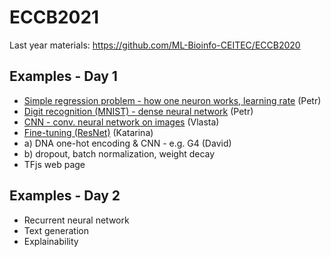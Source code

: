# ECCB2021

Last year materials: https://github.com/ML-Bioinfo-CEITEC/ECCB2020

## Examples - Day 1

  * [Simple regression problem - how one neuron works, learning rate](https://colab.research.google.com/drive/1Pw5p0mEBAHipVIf0s37WTt1Sgce2p7_Y?usp=sharing) (Petr)
  * [Digit recognition (MNIST) - dense neural network](https://colab.research.google.com/drive/1SXF0ievuhdfwG7RL8tuY0UTMJD4ZWEFt?usp=sharing) (Petr)
  * [CNN - conv. neural network on images](https://colab.research.google.com/drive/1qAOEey9N9iEEw9kO4fiF6PzWyLC-HkeX?usp=sharing)  (Vlasta) 
  * [Fine-tuning (ResNet)](https://colab.research.google.com/github/ML-Bioinfo-CEITEC/ECCB2021/blob/finetuning/04_Transfer_Learning.ipynb) (Katarina)
  * a) DNA one-hot encoding & CNN - e.g. G4 (David)
  * b) dropout, batch normalization, weight decay
  * TFjs web page

## Examples - Day 2

  * Recurrent neural network
  * Text generation
  * Explainability
